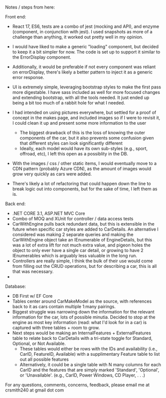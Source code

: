 Notes / steps from here:

Front end:
- React 17, ES6, tests are a combo of jest (mocking and API), and enzyme (component, in conjunction with jest). I used snapshots as more of a challenge than anything, it worked out pretty well in my opinion.

- I would have liked to make a generic "loading" component, but decided to keep it a bit simpler for now. The code is set up to support it similar to the ErrorDisplay component.
- Additionally, it would be preferable if not every component was reliant on errorDisplay, there's likely a better pattern to inject it as a generic error response.
- UI is extremely simple, leveraging bootstrap styles to make the first pass more digestable. I have sass included as well for more focused changes and extending bootstrap, with all the tools needed. It just ended up being a bit too much of a rabbit hole for what I needed.
- I had intended on using pictures everywhere, but settled for a proof of concept in the makes page, and included images so if I were to revisit it, I could clean it up and present some more information to the user
    - The biggest drawback of this is the loss of knowing the outer components of the car, but it also prevents some confusion given that different styles can look significantly different
    - Ideally, each model would have its own sub-styles (e.g., sport, offroad, etc), I left this open as a possiblity in the DB.
- With the images / css / other static items, I would eventually move to a CDN pattern (probably Azure CDN), as the amount of images would grow very quickly as cars were added.
- There's likely a lot of refactoring that could happen down the line to break logic out into components, but for the sake of time, I left them as is.

Back end:
- .NET CORE 3.1, ASP.NET MVC Core
- Combo of MOQ and XUnit for controller / data access tests
- CarWithEngine pulls back redundant data, but this is extensible in the future when specific car styles are added to CarDetails. An alternative I considered was making 2 separate queries and making the CarWithEngine object take an IEnumerable of EngineDetails, but this was a lot of extra lift for not much extra value, and pigeon holes the object to only ever have a single car detail, or growing to have 2 IEnumerables which is arguably less valuable in the long run.
- Controllers are really simple, I think the bulk of their use would come from filling out the CRUD operations, but for describing a car, this is all that was necessary.
- 

Database:
- DB First w/ EF Core
- Tables center around CarMakeModel as the source, with references back to it as cars contain multiple 1:many pairings.
- Biggest struggle was narrowing down the information for the relevant information for the car, lots of possible minutia. Decided to stop at the engine as most key information (read: what I'd look for in a car) is captured with three tables + room to grow.
- Next steps would be making an InternalFeatures + ExternalFeatures table to relate back to CarDetails with a tri-state toggle for Standard, Optional, or Not Available. 
    - These tables would either be rows with the IDs and availability (i.e., CarID, FeatureID, Available) with a supplimentary Feature table to list out all possible features
    - Alternatively, it could be a single table with N many columns for each CarID and the features that are simply marked 'Standard', 'Optional', or 'Unavailable'. (e.g., CarID, Power Windows, CD Player, . . .)

For any questions, comments, concerns, feedback, please email me at crsmith240 at gmail dot com
